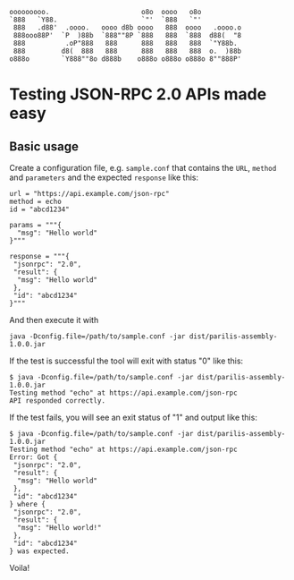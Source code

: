    ooooooooo.                       o8o  oooo   o8o           
    `888   `Y88.                     `"'  `888   `"'           
     888   .d88'  .oooo.   oooo d8b oooo   888  oooo   .oooo.o 
     888ooo88P'  `P  )88b  `888""8P `888   888  `888  d88(  "8 
     888          .oP"888   888      888   888   888  `"Y88b.  
     888         d8(  888   888      888   888   888  o.  )88b 
    o888o        `Y888""8o d888b    o888o o888o o888o 8""888P' 
    
# Testing JSON-RPC 2.0 APIs made easy

## Basic usage
Create a configuration file, e.g. `sample.conf` that contains the `URL`, `method` and `parameters` and the expected `response` like this:

```hocon
url = "https://api.example.com/json-rpc"
method = echo
id = "abcd1234"

params = """{
  "msg": "Hello world"
}"""

response = """{
 "jsonrpc": "2.0",
 "result": {
  "msg": "Hello world"
 },
 "id": "abcd1234"
}"""
```

And then execute it with

```shell
java -Dconfig.file=/path/to/sample.conf -jar dist/parilis-assembly-1.0.0.jar
```

If the test is successful the tool will exit with status "0" like this:

``` shell
$ java -Dconfig.file=/path/to/sample.conf -jar dist/parilis-assembly-1.0.0.jar
Testing method "echo" at https://api.example.com/json-rpc
API responded correctly.
```

If the test fails, you will see an exit status of "1" and output like this:

``` shell
$ java -Dconfig.file=/path/to/sample.conf -jar dist/parilis-assembly-1.0.0.jar
Testing method "echo" at https://api.example.com/json-rpc
Error: Got {
 "jsonrpc": "2.0",
 "result": {
  "msg": "Hello world"
 },
 "id": "abcd1234"
} where {
 "jsonrpc": "2.0",
 "result": {
  "msg": "Hello world!"
 },
 "id": "abcd1234"
} was expected.
```

Voila!